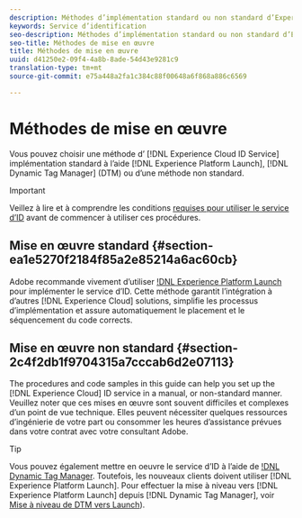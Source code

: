 ```yaml
---
description: Méthodes d’implémentation standard ou non standard d’Experience Cloud Identity Service.
keywords: Service d’identification
seo-description: Méthodes d’implémentation standard ou non standard d’Experience Cloud Identity Service.
seo-title: Méthodes de mise en œuvre
title: Méthodes de mise en œuvre
uuid: d41250e2-09f4-4a8b-8ade-54d43e9281c9
translation-type: tm+mt
source-git-commit: e75a448a2fa1c384c88f00648a6f868a886c6569

---
```



# Méthodes de mise en œuvre

Vous pouvez choisir une méthode d’ [!DNL Experience Cloud ID Service] implémentation standard à l’aide [!DNL Experience Platform Launch], [!DNL Dynamic Tag Manager] (DTM) ou d’une méthode non standard.

>[!IMPORTANT]
>
>Veillez à lire et à comprendre les conditions [requises pour utiliser le service d’ID](../reference/requirements.md) avant de commencer à utiliser ces procédures.

## Mise en œuvre standard {#section-ea1e5270f2184f85a2e85214a6ac60cb}

Adobe recommande vivement d’utiliser [!DNL Experience Platform Launch](https://docs.adobe.com/content/help/en/launch/using/implement/solutions/idservice-save.html) pour implémenter le service d’ID. Cette méthode garantit l’intégration à d’autres [!DNL Experience Cloud] solutions, simplifie les processus d’implémentation et assure automatiquement le placement et le séquencement du code corrects.

## Mise en œuvre non standard {#section-2c4f2db1f9704315a7cccab6d2e07113}

The procedures and code samples in this guide can help you set up the [!DNL Experience Cloud] ID service in a manual, or non-standard manner. Veuillez noter que ces mises en œuvre sont souvent difficiles et complexes d’un point de vue technique. Elles peuvent nécessiter quelques ressources d’ingénierie de votre part ou consommer les heures d’assistance prévues dans votre contrat avec votre consultant Adobe.

>[!TIP]
>
>Vous pouvez également mettre en oeuvre le service d’ID à l’aide de [!DNL Dynamic Tag Manager](https://docs.adobe.com/content/help/en/dtm/using/dtm-home.html). Toutefois, les nouveaux clients doivent utiliser [!DNL Experience Platform Launch]. Pour effectuer la mise à niveau vers [!DNL Experience Platform Launch] depuis [!DNL Dynamic Tag Manager], voir [Mise à niveau de DTM vers Launch](https://docs.adobe.com/content/help/en/launch/using/reference/upgrade/overview.html)).
